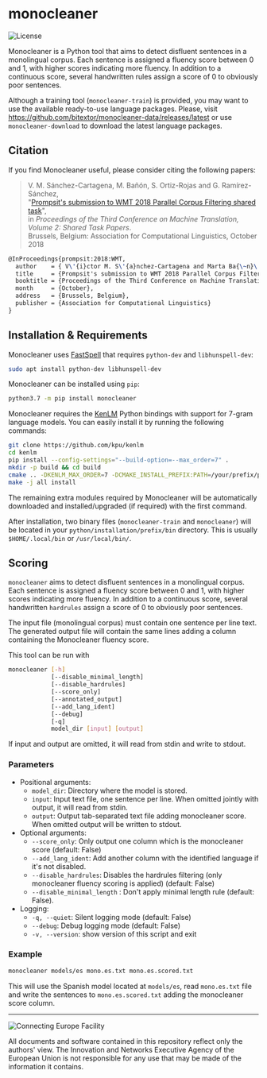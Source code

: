 
# monocleaner

![License](https://img.shields.io/badge/License-GPLv3-blue.svg)

Monocleaner is a Python tool that aims to detect disfluent sentences in a monolingual corpus.
Each sentence is assigned a fluency score between 0 and 1, with higher scores indicating more fluency.
In addition to a continuous score, several handwritten rules assign a score of 0 to obviously poor sentences.

Although a training tool (`monocleaner-train`) is provided, you may want to use the available ready-to-use language packages.
Please, visit https://github.com/bitextor/monocleaner-data/releases/latest or use `monocleaner-download` to download the latest language packages.

## Citation

If you find Monocleaner useful, please consider citing the following papers:

> V. M. Sánchez-Cartagena, M. Bañón, S. Ortiz-Rojas and G. Ramírez-Sánchez,\
> "[Prompsit's submission to WMT 2018 Parallel Corpus Filtering shared task](http://www.statmt.org/wmt18/pdf/WMT116.pdf)",\
>in *Proceedings of the Third Conference on Machine Translation, Volume 2: Shared Task Papers*.\
>Brussels, Belgium: Association for Computational Linguistics, October 2018

```latex
@InProceedings{prompsit:2018:WMT,
  author    = { V\'{i}ctor M. S\'{a}nchez-Cartagena and Marta Ba{\~n}\'{o}n and Sergio Ortiz-Rojas and Gema Ram\'{i}rez-S\'{a}nchez},
  title     = {Prompsit's submission to WMT 2018 Parallel Corpus Filtering shared task},
  booktitle = {Proceedings of the Third Conference on Machine Translation, Volume 2: Shared Task Papers},
  month     = {October},
  address   = {Brussels, Belgium},
  publisher = {Association for Computational Linguistics}
}
```

## Installation & Requirements
Monocleaner uses [FastSpell](https://github.com/mbanon/fastspell) that requires `python-dev` and `libhunspell-dev`:
```bash
sudo apt install python-dev libhunspell-dev
```

Monocleaner can be installed using `pip`:

```bash
python3.7 -m pip install monocleaner
```

Monocleaner requires the [KenLM](https://github.com/kpu/kenlm) Python bindings with support for 7-gram language models. You can easily install it by running the following commands:

```bash
git clone https://github.com/kpu/kenlm
cd kenlm
pip install --config-settings="--build-option=--max_order=7" .
mkdir -p build && cd build
cmake .. -DKENLM_MAX_ORDER=7 -DCMAKE_INSTALL_PREFIX:PATH=/your/prefix/path
make -j all install
```

The remaining extra modules required by Monocleaner will be automatically downloaded and installed/upgraded (if required) with the first command.

After installation, two binary files (`monocleaner-train` and `monocleaner`) will be located in your `python/installation/prefix/bin` directory. This is usually `$HOME/.local/bin` or `/usr/local/bin/`.

## Scoring
`monocleaner` aims to detect disfluent sentences in a monolingual corpus.
Each sentence is assigned a fluency score between 0 and 1, with higher scores indicating more fluency.
In addition to a continuous score, several handwritten `hardrules` assign a score of 0 to obviously poor sentences.

The input file (monolingual corpus) must contain one sentence per line text.
The generated output file will contain the same lines adding a column containing the Monocleaner fluency score.

This tool can be run with
```bash
monocleaner [-h]
            [--disable_minimal_length]
            [--disable_hardrules]
            [--score_only]
            [--annotated_output]
            [--add_lang_ident]
            [--debug]
            [-q]
            model_dir [input] [output]
```
If input and output are omitted, it will read from stdin and write to stdout.

### Parameters
* Positional arguments:
  * `model_dir`: Directory where the model is stored.
  * `input`: Input text file, one sentence per line. When omitted jointly with output, it will read from stdin.
  * `output`: Output tab-separated text file adding monocleaner score. When omitted output will be written to stdout.
* Optional arguments:
  * `--score_only`: Only output one column which is the monocleaner score (default: False)
  * `--add_lang_ident`: Add another column with the identified language if it's not disabled.
  * `--disable_hardrules`: Disables the hardrules filtering (only monocleaner fluency scoring is applied) (default: False)
  * `--disable_minimal_length` : Don't apply minimal length rule (default: False).
* Logging:
  * `-q, --quiet`: Silent logging mode (default: False)
  * `--debug`: Debug logging mode (default: False)
  * `-v, --version`: show version of this script and exit

### Example
```bash
monocleaner models/es mono.es.txt mono.es.scored.txt
```

This will use the Spanish model located at `models/es`, read `mono.es.txt` file and write the sentences to `mono.es.scored.txt` adding the monocleaner score column.

___

![Connecting Europe Facility](https://www.paracrawl.eu/images/logo_en_cef273x39.png)

All documents and software contained in this repository reflect only the authors' view. The Innovation and Networks Executive Agency of the European Union is not responsible for any use that may be made of the information it contains.
